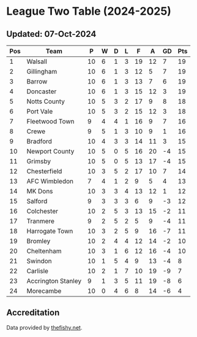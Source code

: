 # League Two Table (2024-2025)
## Updated: 07-Oct-2024

| Pos | Team | P | W | D | L | F | A | GD | Pts |
| --- | --- | --- | --- | --- | --- | --- | --- | --- | --- |
| 1 | Walsall | 10 | 6 | 1 | 3 | 19 | 12 | 7 | 19 |
| 2 | Gillingham | 10 | 6 | 1 | 3 | 12 | 5 | 7 | 19 |
| 3 | Barrow | 10 | 6 | 1 | 3 | 13 | 7 | 6 | 19 |
| 4 | Doncaster | 10 | 6 | 1 | 3 | 15 | 12 | 3 | 19 |
| 5 | Notts County | 10 | 5 | 3 | 2 | 17 | 9 | 8 | 18 |
| 6 | Port Vale | 10 | 5 | 3 | 2 | 15 | 12 | 3 | 18 |
| 7 | Fleetwood Town | 9 | 4 | 4 | 1 | 16 | 9 | 7 | 16 |
| 8 | Crewe | 9 | 5 | 1 | 3 | 10 | 9 | 1 | 16 |
| 9 | Bradford | 10 | 4 | 3 | 3 | 14 | 11 | 3 | 15 |
| 10 | Newport County | 10 | 5 | 0 | 5 | 16 | 20 | -4 | 15 |
| 11 | Grimsby | 10 | 5 | 0 | 5 | 13 | 17 | -4 | 15 |
| 12 | Chesterfield | 10 | 3 | 5 | 2 | 17 | 10 | 7 | 14 |
| 13 | AFC Wimbledon | 7 | 4 | 1 | 2 | 9 | 5 | 4 | 13 |
| 14 | MK Dons | 10 | 3 | 3 | 4 | 13 | 12 | 1 | 12 |
| 15 | Salford | 9 | 3 | 3 | 3 | 6 | 9 | -3 | 12 |
| 16 | Colchester | 10 | 2 | 5 | 3 | 13 | 15 | -2 | 11 |
| 17 | Tranmere | 9 | 2 | 5 | 2 | 5 | 9 | -4 | 11 |
| 18 | Harrogate Town | 10 | 3 | 2 | 5 | 9 | 16 | -7 | 11 |
| 19 | Bromley | 10 | 2 | 4 | 4 | 12 | 14 | -2 | 10 |
| 20 | Cheltenham | 10 | 3 | 1 | 6 | 12 | 16 | -4 | 10 |
| 21 | Swindon | 10 | 1 | 5 | 4 | 9 | 13 | -4 | 8 |
| 22 | Carlisle | 10 | 2 | 1 | 7 | 10 | 19 | -9 | 7 |
| 23 | Accrington Stanley | 9 | 1 | 3 | 5 | 11 | 19 | -8 | 6 |
| 24 | Morecambe | 10 | 0 | 4 | 6 | 8 | 14 | -6 | 4 |

## Accreditation 

Data provided by [thefishy.net](https://www.thefishy.net/).